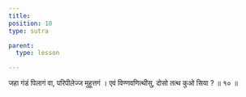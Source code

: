 ```yaml
---
title: 
position: 10
type: sutra

parent:
  type: lesson

---
```


जहा गंडं पिलागं वा, परिपीलेज्ज मुहूत्तगं । 
एवं विण्णवणित्थीसु, दोसो तत्थ कुओ सिया ? ॥ १० ॥